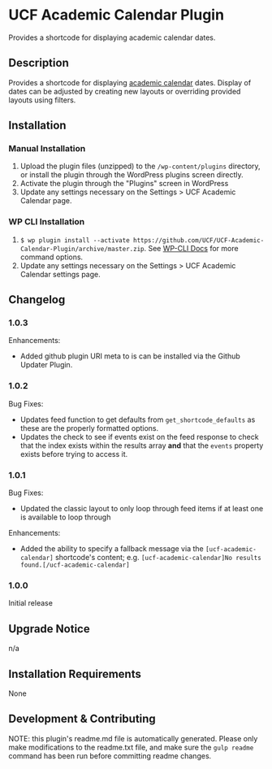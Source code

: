 # UCF Academic Calendar Plugin #

Provides a shortcode for displaying academic calendar dates.


## Description ##

Provides a shortcode for displaying [academic calendar](http://calendar.ucf.edu/) dates. Display of dates can be adjusted by creating new layouts or overriding provided layouts using filters.


## Installation ##

### Manual Installation ###
1. Upload the plugin files (unzipped) to the `/wp-content/plugins` directory, or install the plugin through the WordPress plugins screen directly.
2. Activate the plugin through the "Plugins" screen in WordPress
3. Update any settings necessary on the Settings > UCF Academic Calendar page.

### WP CLI Installation ###
1. `$ wp plugin install --activate https://github.com/UCF/UCF-Academic-Calendar-Plugin/archive/master.zip`.  See [WP-CLI Docs](http://wp-cli.org/commands/plugin/install/) for more command options.
2. Update any settings necessary on the Settings > UCF Academic Calendar settings page.


## Changelog ##

### 1.0.3 ###
Enhancements:
* Added github plugin URI meta to is can be installed via the Github Updater Plugin.

### 1.0.2 ###
Bug Fixes:
* Updates feed function to get defaults from `get_shortcode_defaults` as these are the properly formatted options.
* Updates the check to see if events exist on the feed response to check that the index exists within the results array **and** that the `events` property exists before trying to access it.

### 1.0.1 ###
Bug Fixes:
* Updated the classic layout to only loop through feed items if at least one is available to loop through

Enhancements:
* Added the ability to specify a fallback message via the `[ucf-academic-calendar]` shortcode's content; e.g. `[ucf-academic-calendar]No results found.[/ucf-academic-calendar]`

### 1.0.0 ###
Initial release


## Upgrade Notice ##

n/a


## Installation Requirements ##

None


## Development & Contributing ##

NOTE: this plugin's readme.md file is automatically generated.  Please only make modifications to the readme.txt file, and make sure the `gulp readme` command has been run before committing readme changes.
